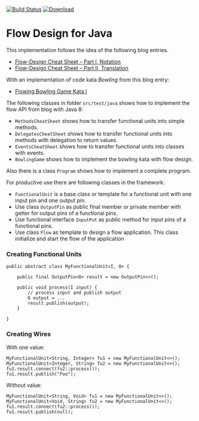 [![Build Status](https://travis-ci.org/falkoschumann/java-flowdesign.svg?branch=develop)](https://travis-ci.org/falkoschumann/java-flowdesign)
[![Download](https://api.bintray.com/packages/falkoschumann/maven/java-flowdesign/images/download.svg)](https://bintray.com/falkoschumann/maven/java-flowdesign)


Flow Design for Java
====================

This implementation follows the idea of the following blog entries.

*   [Flow-Design Cheat Sheet – Part I, Notation][1]
*   [Flow-Design Cheat Sheet – Part II, Translation][2]

With an implementation of code kata *Bowling* from this blog entry:

*   [Flowing Bowling Game Kata I][3]

The following classes in folder `src/test/java` shows how to implement the flow
API from blog with Java 8:

*   `MethodsCheatSheet` shows how to transfer functional units into simple
    methods.
*   `DelegatesCheatSheet` shows how to transfer functional units into methods
     with delegation to return values.
*   `EventsCheatSheet` shows how to transfer functional units into classes with
    events.
*   `BowlingGame` shows how to implement the bowling kata with flow design.

Also there is a class `Program` shows how to implement a complete program.

For productive use there are following classes in the framework:

*   `FunctionalUnit` is a base class or template for a functional unit with one
    input pin and one output pin.
*   Use class `OutputPin` as public final member or private member with getter
    for output pins of a functional pins.
*   Use functional interface `InputPut` as public method for input pins of a
    functional pins.
*   Use class `Flow` as template to design a flow application. This class
    initialize and start the flow of the application

### Creating Functional Units

    public abstract class MyFunctionalUnit<I, O> {

        public final OutputPin<O> result = new OutputPin<>();

        public void process(I input) {
            // process input and publish output
            O output = ...
            result.publish(output);
        }

    }


### Creating Wires

With one value:

    MyFunctionalUnit<String, Integer> fu1 = new MyFunctionalUnit<>();
    MyFunctionalUnit<Integer, String> fu2 = new MyFunctionalUnit<>();
    fu1.result.connect(fu2::process());
    fu1.result.publish("Foo");

Without value:

    MyFunctionalUnit<String, Void> fu1 = new MyFunctionalUnit<>();
    MyFunctionalUnit<Void, String> fu2 = new MyFunctionalUnit<>();
    fu1.result.connect(fu2::process());
    fu1.result.publish(null);


[1]: http://geekswithblogs.net/theArchitectsNapkin/archive/2011/03/19/flow-design-cheat-sheet-ndash-part-i-notation.aspx
[2]: http://geekswithblogs.net/theArchitectsNapkin/archive/2011/03/20/flow-design-cheat-sheet-ndash-part-ii-translation.aspx
[3]: http://geekswithblogs.net/theArchitectsNapkin/archive/2011/07/05/flowing-bowling-game-kata-i.aspx
